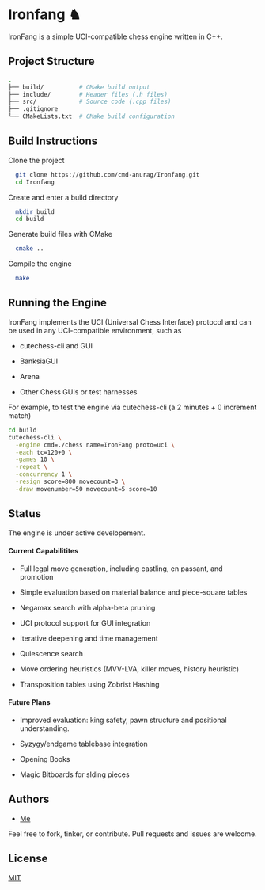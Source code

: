 
# Ironfang ♞

IronFang is a simple UCI-compatible chess engine written in C++.


## Project Structure
```bash
.
├── build/          # CMake build output
├── include/        # Header files (.h files)
├── src/            # Source code (.cpp files)
├── .gitignore
└── CMakeLists.txt  # CMake build configuration

```
## Build Instructions

Clone the project

```bash
  git clone https://github.com/cmd-anurag/Ironfang.git
  cd Ironfang
```

Create and enter a build directory

```bash
  mkdir build
  cd build
```

Generate build files with CMake

```bash
  cmake ..
```

Compile the engine

```bash
  make
```
## Running the Engine
IronFang implements the UCI (Universal Chess Interface) protocol and can be used in any UCI-compatible environment, such as

- cutechess-cli and GUI

- BanksiaGUI

- Arena

- Other Chess GUIs or test harnesses

For example, to test the engine via cutechess-cli (a 2 minutes + 0 increment match)
```bash
cd build
cutechess-cli \
  -engine cmd=./chess name=IronFang proto=uci \
  -each tc=120+0 \
  -games 10 \
  -repeat \
  -concurrency 1 \
  -resign score=800 movecount=3 \
  -draw movenumber=50 movecount=5 score=10
```


## Status
The engine is under active developement.

#### Current Capabilitites

- Full legal move generation, including castling, en passant, and promotion

- Simple evaluation based on material balance and piece-square tables

- Negamax search with alpha-beta pruning

- UCI protocol support for GUI integration

- Iterative deepening and time management
 
- Quiescence search

- Move ordering heuristics (MVV-LVA, killer moves, history heuristic)

- Transposition tables using Zobrist Hashing

#### Future Plans

- Improved evaluation: king safety, pawn structure and positional understanding.

- Syzygy/endgame tablebase integration

- Opening Books

- Magic Bitboards for slding pieces
## Authors

- [Me](https://www.github.com/cmd-anurag)

Feel free to fork, tinker, or contribute. Pull requests and issues are welcome.


## License

[MIT](https://choosealicense.com/licenses/mit/)

